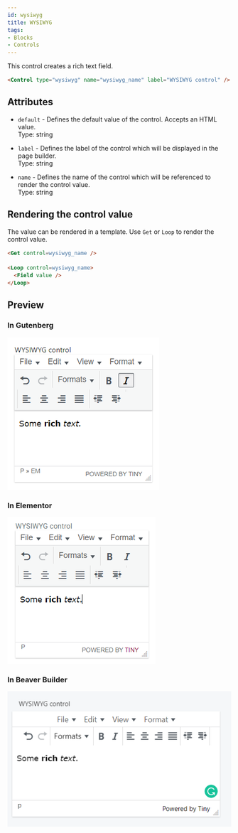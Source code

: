 ```yaml
---
id: wysiwyg
title: WYSIWYG
tags:
- Blocks
- Controls
---
```

This control creates a rich text field.

```html
<Control type="wysiwyg" name="wysiwyg_name" label="WYSIWYG control" />
```

## Attributes

- `default` - Defines the default value of the control. Accepts an HTML value.  
    Type: string  
    
- `label` - Defines the label of the control which will be displayed in the page builder.  
    Type: string  
    
- `name` - Defines the name of the control which will be referenced to render the control value.  
    Type: string  
    

## Rendering the control value

The value can be rendered in a template. Use `Get` or `Loop` to render the control value.

```html
<Get control=wysiwyg_name />

<Loop control=wysiwyg_name>
  <Field value />
</Loop>
```

## Preview

### In Gutenberg

![](./QnwJPP3SYaahHWqO3tGqlSd1Y.png)  

### In Elementor

![](./WemGTLIv2uMuxRP6NXQlQG9aS.png)  

### In Beaver Builder

![](./soCliO7CDS4VNofMwKAvniQUw.png)
